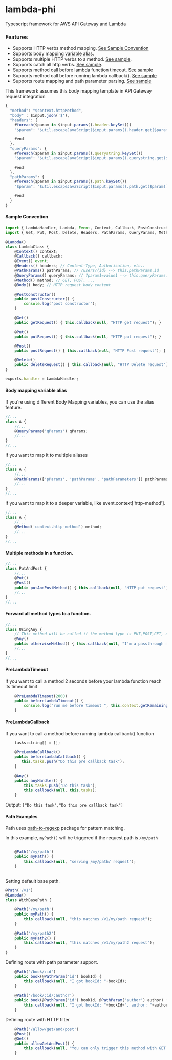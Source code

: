 # lambda-phi
Typescript framework for AWS API Gateway and Lambda


### Features
* Supports HTTP verbs method mapping. [See Sample Convention](#sample-convention)
* Supports body mapping [variable alias](#body-mapping-variable-alias).
* Supports multiple HTTP verbs to a method. [See sample](#multiple-methods-in-a-function).
* Supports catch all http verbs. [See sample](#forward-all-method-types-to-a-function).
* Supports method call before lambda function timeout. [See sample](#prelambdatimeout)
* Supports method call before running lambda callback(). [See sample](#prelambdacallback)
* Supports route mapping and path parameter parsing. [See sample](#path-examples)

This framework assumes this body mapping template in API Gateway request integration
```javascript
{
  "method": "$context.httpMethod",
  "body" : $input.json('$'),
  "headers": {
    #foreach($param in $input.params().header.keySet())
    "$param": "$util.escapeJavaScript($input.params().header.get($param))" #if($foreach.hasNext),#end

    #end
  },
  "queryParams": {
    #foreach($param in $input.params().querystring.keySet())
    "$param": "$util.escapeJavaScript($input.params().querystring.get($param))" #if($foreach.hasNext),#end

    #end
  },
  "pathParams": {
    #foreach($param in $input.params().path.keySet())
    "$param": "$util.escapeJavaScript($input.params().path.get($param))" #if($foreach.hasNext),#end

    #end
  }  
}
```

#### Sample Convention
```javascript
import { LambdaHandler, Lambda, Event, Context, Callback, PostConstructor } from 'lambda-phi';
import { Get, Put, Post, Delete, Headers, PathParams, QueryParams, Method, Body } from 'lambda-phi/lib/api-gateway';

@Lambda()
class LambdaClass {
    @Context() context;
    @Callback() callback;
    @Event() event;
    @Headers() headers; // Content-Type, Authorization, etc..
    @PathParams() pathParams; // /users/{id} --> this.pathParams.id
    @QueryParams() queryParams; // ?param1=value1 --> this.queryParams.param1
    @Method() method; // GET, POST, ...
    @Body() body; // HTTP request body content

    @PostConstructor()
    public postConstructor() {
        console.log("post constructor");
    }

    @Get()
    public getRequest() { this.callback(null, "HTTP get request"); }

    @Put()
    public putRequest() { this.callback(null, "HTTP put request"); }

    @Post()
    public postRequest() { this.callback(null, "HTTP Post request"); }

    @Delete()
    public deleteRequest() { this.callback(null, "HTTP Delete request"); }
}

exports.handler = LambdaHandler;
````

#### Body mapping variable alias
If you're using different Body Mapping variables, you can use the alias feature.

```javascript
//...
class A {
    //...
    @QueryParams('qParams') qParams;
    //...
}
//...
```

If you want to map it to multiple aliases
```javascript
//...
class A {
    //...
    @PathParams(['pParams', 'pathParams', 'pathParameters']) pathParams;
    //...
}
//...
```

If you want to map it to a deeper variable, like event.context['http-method'].
```javascript
//...
class A {
    //...
    @Method('context.http-method') method;
    //...
}
//...
```

#### Multiple methods in a function.

```javascript
//...
class PutAndPost {
    //...
    @Put()
    @Post()
    public putAndPostMethod() { this.callback(null, "HTTP put request"); }
    //...
}
//...
```

#### Forward all method types to a function.

```javascript
//...
class UsingAny {
    // This method will be called if the method type is PUT,POST,GET, etc..
    @Any()
    public otherwiseMethod() { this.callback(null, "I'm a passthrough method"); }
    //...
}
//...
```

#### PreLambdaTimeout
If you want to call a method 2 seconds before your lambda function reach its timeout limit

```javascript
    @PreLambdaTimeout(2000)
    public beforeLambdaTimeout() {
        console.log("run me before timeout ", this.context.getRemainingTimeInMillis());
    }
```

#### PreLambdaCallback
If you want to call a method before running lambda callback() function

```javascript
    tasks:string[] = [];

    @PreLambdaCallback()
    public beforeLambdaCallback() {
       this.tasks.push("Do this pre callback task"); 
    }
    
    @Any()
    public anyHandler() {
        this.tasks.push("Do this task");
        this.callback(null, this.tasks);
    }
```

Output: `["Do this task","Do this pre callback task"]`

#### Path Examples
Path uses [path-to-regexp](https://www.npmjs.com/package/path-to-regexp) package for pattern matching.

In this example, `myPath()` will be triggered if the request path is `/my/path`
```javascript

    @Path('/my/path')
    public myPath() {
        this.callback(null, "serving /my/path/ request");
    }
   
```

Setting default base path.
```javascript
@Path('/v1')
@Lambda()
class WithBasePath {
    
    @Path('/my/path')
    public myPath() {
        this.callback(null, "this matches /v1/my/path request");
    }
    
    @Path('/my/path2')
    public myPath2() {
        this.callback(null, "this matches /v1/my/path2 request");
    }
}
```

Defining route with path parameter support.
```javascript
    @Path('/book/:id')
    public book(@PathParam('id') bookId) {
        this.callback(null, "I got bookId: "+bookId);
    }
    
    @Path('/book/:id/:author')
    public book(@PathParam('id') bookId, @PathParam('author') author) {
        this.callback(null, "I got bookId: "+bookId+", author: "+author);
    }
```

Defining route with HTTP filter
```javascript
    @Path('/allow/get/and/post')
    @Post()
    @Get()
    public allowGetAndPost() {
        this.callback(null, "You can only trigger this method with GET and POST requests")
    }
```
